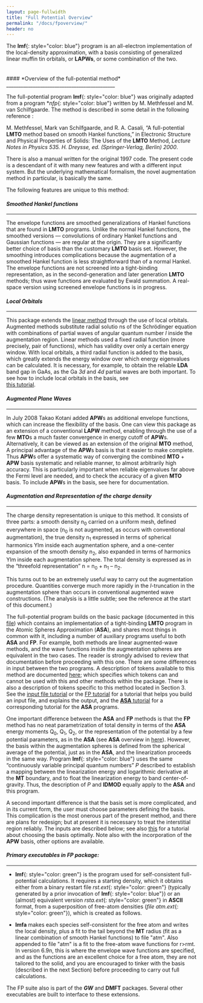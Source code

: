 ```yaml
---
layout: page-fullwidth
title: "Full Potential Overview"
permalink: "/docs/fpoverview/"
header: no
---
```


The **lmf**{: style="color: blue"} program is an all-electron implementation of the local-density approximation, with a basis consisting of generalized linear muffin tin orbitals, or **LAPWs**, or some combination of the two.

<hr style="height:5pt; visibility:hidden;" />
#### *Overview of the full-potential method*
_____________________________________________

The full-potential program **lmf**{: style="color: blue"} was originally adapted from a program **nfp*{: style="color: blue"} written by M. Methfessel and M. van Schilfgaarde. The method is described in some detail in the following reference :

M. Methfessel, Mark van Schilfgaarde, and R. A. Casali, “A full-potential **LMTO** method based on smooth Hankel functions,” in Electronic Structure and Physical Properties of Solids: The Uses of the **LMTO** Method, *Lecture Notes in Physics 535. H. Dreysse, ed. (Springer-Verlag, Berlin) 2000*.

There is also a manual written for the original 1997 code. The present code is a descendant of it with many new features and with a different input system. But the underlying mathematical formalism, the novel augmentation method in particular, is basically the same.

The following features are unique to this method:

#### *Smoothed Hankel functions*
_____________________________________________

The envelope functions are smoothed generalizations of Hankel functions that are found in **LMTO** programs. Unlike the normal Hankel functions, the smoothed versions — convolutions of ordinary Hankel functions and Gaussian functions — are regular at the origin. They are a significantly better choice of basis than the customary **LMTO** basis set. However, the smoothing introduces complications because the augmentation of a smoothed Hankel function is less straightforward than of a normal Hankel. The envelope functions are not screened into a tight-binding representation, as in the second-generation and later generation **LMTO** methods; thus wave functions are evaluated by Ewald summation. A real-space version using screened envelope functions is in progress.

#### *Local Orbitals*
_____________________________________________

This package extends the [linear method](/docs/package_overview/#linear-methods-in-band-theory/) through the use of local orbitals. Augmented methods substitute radial solutio
ns of the Schrödinger equation with combinations of partial waves of angular quantum number *l* inside the augmentation region. Linear methods used a fixed radial function (more precisely, pair of functions), which has validity over only a certain energy window. With local orbitals, a third radial function is added to the basis, which greatly extends the energy window over which energy eigenvalues can be calculated. It is necessary, for example, to obtain the reliable **LDA** band gap in GaAs, as the Ga *3d* and *4d* partial waves are both important. To see how to include local orbitals in the basis, see  
[this tutorial](/tutorial/lmf/lmf_pbte_tutorial/#local-orbitals/).

#### *Augmented Plane Waves*
_____________________________________________

In July 2008 Takao Kotani added **APW**s as additional envelope functions, which can increase the flexibility of the basis. One can view this package as an extension of a conventional **LAPW** method, enabling through the use of a few **MTO**s a much faster convergence in energy cutoff of **APW**s. Alternatively, it can be viewed as an extension of the original **MTO** method, A principal advantage of the **APW**s basis is that it easier to make complete. Thus **APW**s offer a systematic way of converging the combined **MTO** + **APW** basis systematic and reliable manner, to almost arbitrarily high accuracy. This is particularly important when reliable eigenvalues far above the Fermi level are needed, and to check the accuracy of a given **MTO** basis. To include **APW**s in the basis, see here for documentation.

#### *Augmentation and Representation of the charge density*
_____________________________________________

The charge density representation is unique to this method. It consists of three parts: a smooth density n<sub>0</sub> carried on a uniform mesh, defined everywhere in space (n<sub>0</sub> is not augmented, as occurs with conventional augmentation), the true density n<sub>1</sub> expressed in terms of spherical harmonics Ylm inside each augmentation sphere, and a one-center expansion of the smooth density n<sub>2</sub>, also expanded in terms of harmonics Ylm inside each augmentation sphere. The total density is expressed as in the “threefold representation” n = n<sub>0</sub> + n<sub>1</sub> – n<sub>2</sub>.

This turns out to be an extremely useful way to carry out the augmentation procedure. Quantities converge much more rapidly in the *l*-truncation in the augmentation sphere than occurs in conventional augmented wave constructions. (The analysis is a little subtle; see the reference at the start of this document.)

The full-potential program builds on the basic package (documented in this [file](/lmtut/)) which contains an implementation of a tight-binding **LMTO** program in the Atomic Spheres Approximation (**ASA**), and shares most things in common with it, including a number of auxiliary programs useful to both **ASA** and **FP**. For example, both methods are linear augmented-wave methods, and the wave functions inside the augmentation spheres are equivalent in the two cases. The reader is strongly advised to review that documentation before proceeding with this one. There are some differences in input between the two programs. A description of tokens available to this method are documented [here](/inputguide/); which specifies which tokens can and cannot be used with this and other methods within the package. There is also a description of tokens specific to this method located in Section 3. See the [input file tutorial](/inputguide/) or the [FP tutorial](/fpnew/) for a tutorial that helps you build an input file, and explains the output, and the [**ASA** tutorial](/asadoc/) for a corresponding tutorial for the **ASA** programs.

One important difference between the **ASA** and **FP** methods is that the **FP** method has no neat parametrization of total density in terms of the **ASA** energy moments Q<sub>0</sub>, Q<sub>1</sub>, Q<sub>2</sub>, or the representation of the potential by a few potential parameters, as in the **ASA** (see **ASA** overview in [here](/asadoc/)). However, the basis within the augmentation spheres is defined from the spherical average of the potential, just as in the **ASA**, and the linearization proceeds in the same way. Program **lmf**{: style="color: blue"} uses the same “continuously variable principal quantum numbers” *P* described to establish a mapping between the linearization energy and logarithmic derivative at the **MT** boundary, and to float the linearization energy to band center-of-gravity. Thus, the description of *P* and **IDMOD** equally apply to the **ASA** and this program.

A second important difference is that the basis set is more complicated, and in its current form, the user must choose parameters defining the basis. This complication is the most onerous part of the present method, and there are plans for redesign; but at present it is necessary to treat the interstitial region reliably. The inputs are described below; see also [this](/fpoptbas/) for a tutorial about choosing the basis optimally. Note also with the incorporation of the **APW** basis, other options are available.

#### *Primary executables in FP package:*
_____________________________________________

+ **lmf**{: style="color: green"} is the program used for self-consistent full-potential calculations. It requires a starting density, which it obtains either from a binary restart file *rst.ext*{: style="color: green"} (typically generated by a prior invocation of **lmf**{: style="color: blue"}) or an (almost) equivalent version *rsta.ext*{: style="color: green"} in **ASCII** format, from a superposition of free-atom densities (*file atm.ext*{: style="color: green"}), which is created as follows.

+ **lmfa** makes each species self-consistent for the free atom and writes the local density, plus a fit to the tail beyond the **MT** radius (fit as a linear combination of smooth Hankel functions) to file "atm". Also appended to file "atm" is a fit to the free-atom wave functions for r>rmt. In version 6.9n, this is where the envelope wave functions are specified, and as the functions are an excellent choice for a free atom, they are not tailored to the solid, and you are encouraged to tinker with the basis (described in the next Section) before proceeding to carry out full calculations.

The FP suite also is part of the <b><i>GW</b></i> and **DMFT** packages.  Several other executables are built to interface to these extensions.
